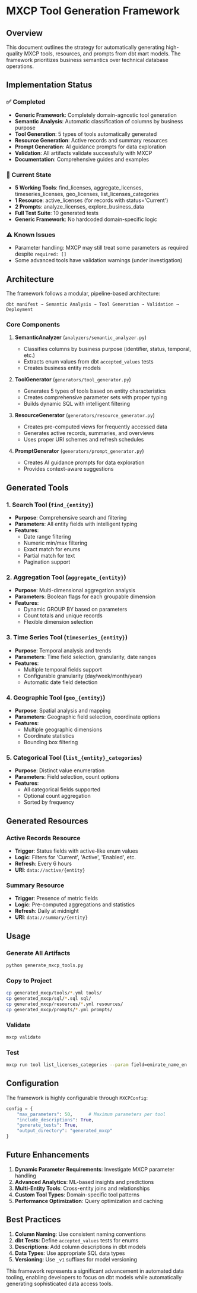 # MXCP Tool Generation Framework

## Overview

This document outlines the strategy for automatically generating high-quality MXCP tools, resources, and prompts from dbt mart models. The framework prioritizes business semantics over technical database operations.

## Implementation Status

### ✅ Completed
- **Generic Framework**: Completely domain-agnostic tool generation
- **Semantic Analysis**: Automatic classification of columns by business purpose
- **Tool Generation**: 5 types of tools automatically generated
- **Resource Generation**: Active records and summary resources
- **Prompt Generation**: AI guidance prompts for data exploration
- **Validation**: All artifacts validate successfully with MXCP
- **Documentation**: Comprehensive guides and examples

### 🔧 Current State
- **5 Working Tools**: find_licenses, aggregate_licenses, timeseries_licenses, geo_licenses, list_licenses_categories
- **1 Resource**: active_licenses (for records with status='Current')
- **2 Prompts**: analyze_licenses, explore_business_data
- **Full Test Suite**: 10 generated tests
- **Generic Framework**: No hardcoded domain-specific logic

### ⚠️ Known Issues
- Parameter handling: MXCP may still treat some parameters as required despite `required: []`
- Some advanced tools have validation warnings (under investigation)

## Architecture

The framework follows a modular, pipeline-based architecture:

```
dbt manifest → Semantic Analysis → Tool Generation → Validation → Deployment
```

### Core Components

1. **SemanticAnalyzer** (`analyzers/semantic_analyzer.py`)
   - Classifies columns by business purpose (identifier, status, temporal, etc.)
   - Extracts enum values from dbt `accepted_values` tests
   - Creates business entity models

2. **ToolGenerator** (`generators/tool_generator.py`)
   - Generates 5 types of tools based on entity characteristics
   - Creates comprehensive parameter sets with proper typing
   - Builds dynamic SQL with intelligent filtering

3. **ResourceGenerator** (`generators/resource_generator.py`)
   - Creates pre-computed views for frequently accessed data
   - Generates active records, summaries, and overviews
   - Uses proper URI schemes and refresh schedules

4. **PromptGenerator** (`generators/prompt_generator.py`)
   - Creates AI guidance prompts for data exploration
   - Provides context-aware suggestions

## Generated Tools

### 1. Search Tool (`find_{entity}`)
- **Purpose**: Comprehensive search and filtering
- **Parameters**: All entity fields with intelligent typing
- **Features**: 
  - Date range filtering
  - Numeric min/max filtering
  - Exact match for enums
  - Partial match for text
  - Pagination support

### 2. Aggregation Tool (`aggregate_{entity}`)
- **Purpose**: Multi-dimensional aggregation analysis
- **Parameters**: Boolean flags for each groupable dimension
- **Features**:
  - Dynamic GROUP BY based on parameters
  - Count totals and unique records
  - Flexible dimension selection

### 3. Time Series Tool (`timeseries_{entity}`)
- **Purpose**: Temporal analysis and trends
- **Parameters**: Time field selection, granularity, date ranges
- **Features**:
  - Multiple temporal fields support
  - Configurable granularity (day/week/month/year)
  - Automatic date field detection

### 4. Geographic Tool (`geo_{entity}`)
- **Purpose**: Spatial analysis and mapping
- **Parameters**: Geographic field selection, coordinate options
- **Features**:
  - Multiple geographic dimensions
  - Coordinate statistics
  - Bounding box filtering

### 5. Categorical Tool (`list_{entity}_categories`)
- **Purpose**: Distinct value enumeration
- **Parameters**: Field selection, count options
- **Features**:
  - All categorical fields supported
  - Optional count aggregation
  - Sorted by frequency

## Generated Resources

### Active Records Resource
- **Trigger**: Status fields with active-like enum values
- **Logic**: Filters for 'Current', 'Active', 'Enabled', etc.
- **Refresh**: Every 6 hours
- **URI**: `data://active/{entity}`

### Summary Resource  
- **Trigger**: Presence of metric fields
- **Logic**: Pre-computed aggregations and statistics
- **Refresh**: Daily at midnight
- **URI**: `data://summary/{entity}`

## Usage

### Generate All Artifacts
```bash
python generate_mxcp_tools.py
```

### Copy to Project
```bash
cp generated_mxcp/tools/*.yml tools/
cp generated_mxcp/sql/*.sql sql/
cp generated_mxcp/resources/*.yml resources/
cp generated_mxcp/prompts/*.yml prompts/
```

### Validate
```bash
mxcp validate
```

### Test
```bash
mxcp run tool list_licenses_categories --param field=emirate_name_en
```

## Configuration

The framework is highly configurable through `MXCPConfig`:

```python
config = {
    "max_parameters": 50,      # Maximum parameters per tool
    "include_descriptions": True,
    "generate_tests": True,
    "output_directory": "generated_mxcp"
}
```

## Future Enhancements

1. **Dynamic Parameter Requirements**: Investigate MXCP parameter handling
2. **Advanced Analytics**: ML-based insights and predictions
3. **Multi-Entity Tools**: Cross-entity joins and relationships
4. **Custom Tool Types**: Domain-specific tool patterns
5. **Performance Optimization**: Query optimization and caching

## Best Practices

1. **Column Naming**: Use consistent naming conventions
2. **dbt Tests**: Define `accepted_values` tests for enums
3. **Descriptions**: Add column descriptions in dbt models
4. **Data Types**: Use appropriate SQL data types
5. **Versioning**: Use `_v1` suffixes for model versioning

This framework represents a significant advancement in automated data tooling, enabling developers to focus on dbt models while automatically generating sophisticated data access tools. 